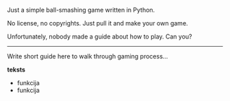 Just a simple ball-smashing game written in Python.

No license, no copyrights. Just pull it and make your own game.

Unfortunately, nobody made a guide about how to play. Can you?

---

Write short guide here to walk through gaming process...

**teksts**

- funkcija
- funkcija
